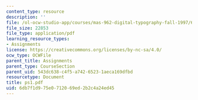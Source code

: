 ```yaml
---
content_type: resource
description: ''
file: /ol-ocw-studio-app/courses/mas-962-digital-typography-fall-1997/6db7f1d975e0712069ed2b2c4a24ed45_ps1.pdf
file_size: 22853
file_type: application/pdf
learning_resource_types:
- Assignments
license: https://creativecommons.org/licenses/by-nc-sa/4.0/
ocw_type: OCWFile
parent_title: Assignments
parent_type: CourseSection
parent_uid: 543dc638-c4f5-a742-6523-1aeca169dfbd
resourcetype: Document
title: ps1.pdf
uid: 6db7f1d9-75e0-7120-69ed-2b2c4a24ed45
---
```

